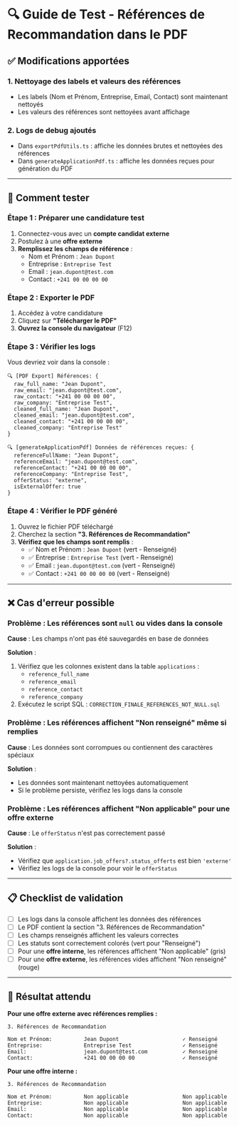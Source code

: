 # 🔍 Guide de Test - Références de Recommandation dans le PDF

## ✅ Modifications apportées

### 1. **Nettoyage des labels et valeurs des références**
- Les labels (Nom et Prénom, Entreprise, Email, Contact) sont maintenant nettoyés
- Les valeurs des références sont nettoyées avant affichage

### 2. **Logs de debug ajoutés**
- Dans `exportPdfUtils.ts` : affiche les données brutes et nettoyées des références
- Dans `generateApplicationPdf.ts` : affiche les données reçues pour génération du PDF

---

## 🧪 Comment tester

### **Étape 1 : Préparer une candidature test**
1. Connectez-vous avec un **compte candidat externe**
2. Postulez à une **offre externe**
3. **Remplissez les champs de référence** :
   - Nom et Prénom : `Jean Dupont`
   - Entreprise : `Entreprise Test`
   - Email : `jean.dupont@test.com`
   - Contact : `+241 00 00 00 00`

### **Étape 2 : Exporter le PDF**
1. Accédez à votre candidature
2. Cliquez sur **"Télécharger le PDF"**
3. **Ouvrez la console du navigateur** (F12)

### **Étape 3 : Vérifier les logs**
Vous devriez voir dans la console :
```
🔍 [PDF Export] Références: {
  raw_full_name: "Jean Dupont",
  raw_email: "jean.dupont@test.com",
  raw_contact: "+241 00 00 00 00",
  raw_company: "Entreprise Test",
  cleaned_full_name: "Jean Dupont",
  cleaned_email: "jean.dupont@test.com",
  cleaned_contact: "+241 00 00 00 00",
  cleaned_company: "Entreprise Test"
}

🔍 [generateApplicationPdf] Données de références reçues: {
  referenceFullName: "Jean Dupont",
  referenceEmail: "jean.dupont@test.com",
  referenceContact: "+241 00 00 00 00",
  referenceCompany: "Entreprise Test",
  offerStatus: "externe",
  isExternalOffer: true
}
```

### **Étape 4 : Vérifier le PDF généré**
1. Ouvrez le fichier PDF téléchargé
2. Cherchez la section **"3. Références de Recommandation"**
3. **Vérifiez que les champs sont remplis** :
   - ✅ Nom et Prénom : `Jean Dupont` (vert - Renseigné)
   - ✅ Entreprise : `Entreprise Test` (vert - Renseigné)
   - ✅ Email : `jean.dupont@test.com` (vert - Renseigné)
   - ✅ Contact : `+241 00 00 00 00` (vert - Renseigné)

---

## ❌ Cas d'erreur possible

### **Problème : Les références sont `null` ou vides dans la console**
**Cause** : Les champs n'ont pas été sauvegardés en base de données

**Solution** :
1. Vérifiez que les colonnes existent dans la table `applications` :
   - `reference_full_name`
   - `reference_email`
   - `reference_contact`
   - `reference_company`
2. Exécutez le script SQL : `CORRECTION_FINALE_REFERENCES_NOT_NULL.sql`

### **Problème : Les références affichent "Non renseigné" même si remplies**
**Cause** : Les données sont corrompues ou contiennent des caractères spéciaux

**Solution** :
- Les données sont maintenant nettoyées automatiquement
- Si le problème persiste, vérifiez les logs dans la console

### **Problème : Les références affichent "Non applicable" pour une offre externe**
**Cause** : Le `offerStatus` n'est pas correctement passé

**Solution** :
- Vérifiez que `application.job_offers?.status_offerts` est bien `'externe'`
- Vérifiez les logs de la console pour voir le `offerStatus`

---

## 📋 Checklist de validation

- [ ] Les logs dans la console affichent les données des références
- [ ] Le PDF contient la section "3. Références de Recommandation"
- [ ] Les champs renseignés affichent les valeurs correctes
- [ ] Les statuts sont correctement colorés (vert pour "Renseigné")
- [ ] Pour une **offre interne**, les références affichent "Non applicable" (gris)
- [ ] Pour une **offre externe**, les références vides affichent "Non renseigné" (rouge)

---

## 🎯 Résultat attendu

**Pour une offre externe avec références remplies :**
```
3. Références de Recommandation

Nom et Prénom:          Jean Dupont                    ✓ Renseigné
Entreprise:             Entreprise Test                ✓ Renseigné
Email:                  jean.dupont@test.com           ✓ Renseigné
Contact:                +241 00 00 00 00               ✓ Renseigné
```

**Pour une offre interne :**
```
3. Références de Recommandation

Nom et Prénom:          Non applicable                 Non applicable
Entreprise:             Non applicable                 Non applicable
Email:                  Non applicable                 Non applicable
Contact:                Non applicable                 Non applicable
```

